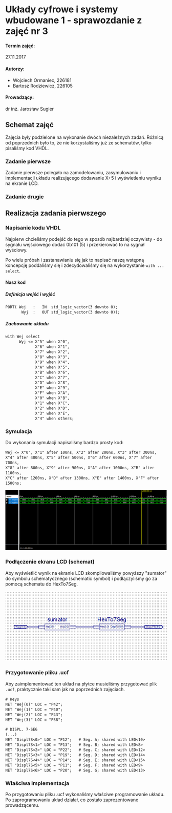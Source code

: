 # Układy cyfrowe i systemy wbudowane 1 - sprawozdanie z zajęć nr 3

#### Termin zajęć:
27.11.2017

#### Autorzy:
* Wojciech Ormaniec, 226181
* Bartosz Rodziewicz, 226105

#### Prowadzący:
dr inż. Jarosław Sugier


## Schemat zajęć
Zajęcia były podzielone na wykonanie dwóch niezależnych zadań. Różnicą od poprzednich było to, że nie korzystaliśmy już ze schematów, tylko pisaliśmy kod VHDL.
### Zadanie pierwsze
Zadanie pierwsze polegało na zamodelowaniu, zasymulowaniu i implementacji układu realizującego dodawanie X+5 i wyświetleniu wyniku na ekranie LCD.
### Zadanie drugie


## Realizacja zadania pierwszego
### Napisanie kodu VHDL
Najpierw chcieliśmy podejść do tego w sposób najbardziej oczywisty - do sygnału wejściowego dodać 0b101 (5) i przekierować to na sygnał wyściowy.

Po wielu próbah i zastanawianiu się jak to napisać naszą wstępną koncepcję poddaliśmy się i zdecydowaliśmy się na wykorzystanie `with ... select`.

#### Nasz kod
##### Definicja wejść i wyjść
```
PORT( Wej   :	IN	std_logic_vector(3 downto 0);
       Wyj	:	OUT	std_logic_vector(3 downto 0));
```
##### Zachowanie układu
```
with Wej select
      Wyj <= X"5" when X"0",
             X"6" when X"1",
             X"7" when X"2",
             X"8" when X"3",
             X"9" when X"4",
             X"A" when X"5",
             X"B" when X"6",
             X"C" when X"7",
             X"D" when X"8",
             X"E" when X"9",
             X"F" when X"A",
             X"0" when X"B",
             X"1" when X"C",
             X"2" when X"D",
             X"3" when X"E",
             X"4" when others;
```

### Symulacja

Do wykonania symulacji napisaliśmy bardzo prosty kod:
```
Wej <= X"0", X"1" after 100ns, X"2" after 200ns, X"3" after 300ns,
X"4" after 400ns, X"5" after 500ns, X"6" after 600ns, X"7" after 700ns,
X"8" after 800ns, X"9" after 900ns, X"A" after 1000ns, X"B" after 1100ns,
X"C" after 1200ns, X"D" after 1300ns, X"E" after 1400ns, X"F" after 1500ns;
```

![Symulacja](symulacja1.png)

### Podłączenie ekranu LCD (schemat)

Aby wyświetlić wynik na ekranie LCD skompilowaliśmy powyższy "sumator" do symbolu schematycznego (schematic symbol) i podłączyliśmy go za pomocą schematu do HexTo7Seg.

![Schemat](schemat1.png)

### Przygotowanie pliku .ucf

Aby zaimplementować ten układ na płytce musieliśmy przygotować plik `.ucf`, praktycznie taki sam jak na poprzednich zajęciach.

```
# Keys
NET "Wej(0)" LOC = "P42";
NET "Wej(1)" LOC = "P40";
NET "Wej(2)" LOC = "P43";
NET "Wej(3)" LOC = "P38";
```

```
# DISPL. 7-SEG
(...)
NET "Displ7S<0>" LOC = "P12";	# Seg. A; shared with LED<10>
NET "Displ7S<1>" LOC = "P13";	# Seg. B; shared with LED<8>
NET "Displ7S<2>" LOC = "P22";	# Seg. C; shared with LED<12>
NET "Displ7S<3>" LOC = "P19";	# Seg. D; shared with LED<14>
NET "Displ7S<4>" LOC = "P14";	# Seg. E; shared with LED<15>
NET "Displ7S<5>" LOC = "P11";	# Seg. F; shared with LED<9>
NET "Displ7S<6>" LOC = "P20";	# Seg. G; shared with LED<13>
```

### Właściwa implementacja
Po przygotowaniu pliku .ucf wykonaliśmy właściwe programowanie układu. Po zaprogramowaniu układ działał, co zostało zaprezentowane prowadzącemu.
